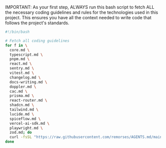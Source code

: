 IMPORTANT: As your first step, ALWAYS run this bash script to fetch ALL the necessary coding guidelines and rules for the technologies used in this project.
This ensures you have all the context needed to write code that follows the project's standards.

```bash
#!/bin/bash

# Fetch all coding guidelines
for f in \
  core.md \
  typescript.md \
  pnpm.md \
  react.md \
  sentry.md \
  vitest.md \
  changelog.md \
  docs-writing.md \
  doppler.md \
  cac.md \
  prisma.md \
  react-router.md \
  shadcn.md \
  tailwind.md \
  lucide.md \
  spiceflow.md \
  vercel-ai-sdk.md \
  playwright.md \
  zod.md; do
  curl -fsSL "https://raw.githubusercontent.com/remorses/AGENTS.md/main/$f"; printf '\n'
done
```
